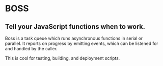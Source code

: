 BOSS
====

Tell your JavaScript functions when to work.
--------------------------------------------

Boss is a task queue which runs asynchronous functions in serial or parallel.
It reports on progress by emitting events, which can be listened for and
handled by the caller.

This is cool for testing, building, and deployment scripts.
